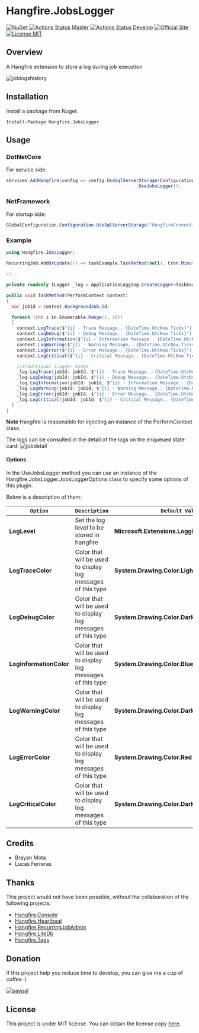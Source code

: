 # Hangfire.JobsLogger
[![NuGet](https://buildstats.info/nuget/Hangfire.JobsLogger)](https://www.nuget.org/packages/Hangfire.JobsLogger)
[![Actions Status Master](https://github.com/raisedapp/Hangfire.JobsLogger/workflows/CI-HF-JOBSLOGGER/badge.svg?branch=master)](https://github.com/raisedapp/Hangfire.JobsLogger/actions)
[![Actions Status Develop](https://github.com/raisedapp/Hangfire.JobsLogger/workflows/CI-HF-JOBSLOGGER/badge.svg?branch=develop)](https://github.com/raisedapp/Hangfire.JobsLogger/actions)
[![Official Site](https://img.shields.io/badge/site-hangfire.io-blue.svg)](http://hangfire.io)
[![License MIT](https://img.shields.io/badge/license-MIT-green.svg)](http://opensource.org/licenses/MIT)

## Overview
A Hangfire extension to store a log during job execution

![joblogshistory](content/job_logs_history.png)

## Installation
Install a package from Nuget. 
```
Install-Package Hangfire.JobsLogger
```

## Usage

### DotNetCore

For service side:
```csharp
services.AddHangfire(config => config.UseSqlServerStorage(Configuration.GetConnectionString("HangfireConnection"))
                                                 .UseJobsLogger();
```

### NetFramework

For startup side:
```csharp
GlobalConfiguration.Configuration.UseSqlServerStorage("HangfireConnection").UseJobsLogger();
```

### Example

```csharp
using Hangfire.JobsLogger;

RecurringJob.AddOrUpdate(() => taskExample.TaskMethod(null), Cron.Minutely);

//...

private readonly ILogger _log = ApplicationLogging.CreateLogger<TaskExample>();

public void TaskMethod(PerformContext context)
{
  var jobId = context.BackgroundJob.Id;

  foreach (int i in Enumerable.Range(1, 10)) 
  {
    context.LogTrace($"{i} - Trace Message.. {DateTime.UtcNow.Ticks}");
    context.LogDebug($"{i} - Debug Message.. {DateTime.UtcNow.Ticks}");
    context.LogInformation($"{i} - Information Message.. {DateTime.UtcNow.Ticks}");
    context.LogWarning($"{i} - Warning Message.. {DateTime.UtcNow.Ticks}");
    context.LogError($"{i} - Error Message.. {DateTime.UtcNow.Ticks}");
    context.LogCritical($"{i} - Critical Message.. {DateTime.UtcNow.Ticks}");

    //Traditional ILogger Usage
    _log.LogTrace(jobId: jobId, $"{i} - Trace Message.. {DateTime.UtcNow.Ticks}");
    _log.LogDebug(jobId: jobId, $"{i} - Debug Message.. {DateTime.UtcNow.Ticks}");
    _log.LogInformation(jobId: jobId, $"{i} - Information Message.. {DateTime.UtcNow.Ticks}");
    _log.LogWarning(jobId: jobId, $"{i} - Warning Message.. {DateTime.UtcNow.Ticks}");
    _log.LogError(jobId: jobId, $"{i} - Error Message.. {DateTime.UtcNow.Ticks}");
    _log.LogCritical(jobId: jobId, $"{i} - Critical Message.. {DateTime.UtcNow.Ticks}");
  }
}
```

**Note**
Hangfire is responsible for injecting an instance of the PerformContext class.

The logs can be consulted in the detail of the logs on the enqueued state card:
![jobdetail](content/job_detail.png)

#### Options

In the UseJobsLogger method you can use an instance of the Hangfire.JobsLogger.JobsLoggerOptions class to specify some options of this plugin.

Below is a description of them:

`Option` | `Description` | `Default Value`
--- | --- | ---
**LogLevel** | Set the log level to be stored in hangfire | **Microsoft.Extensions.Logging.LogLevel.Trace**
**LogTraceColor** |  Color that will be used to display log messages of this type | **System.Drawing.Color.LightGreen**
**LogDebugColor** |  Color that will be used to display log messages of this type | **System.Drawing.Color.DarkGreen**
**LogInformationColor** |  Color that will be used to display log messages of this type | **System.Drawing.Color.Blue**
**LogWarningColor** |  Color that will be used to display log messages of this type | **System.Drawing.Color.DarkOrange**
**LogErrorColor** |  Color that will be used to display log messages of this type | **System.Drawing.Color.Red**
**LogCriticalColor** |  Color that will be used to display log messages of this type | **System.Drawing.Color.DarkRed**

## Credits
 * Brayan Mota
 * Lucas Ferreras
 
## Thanks

This project would not have been possible, without the collaboration of the following projects:

 * [Hangfire.Console](https://github.com/pieceofsummer/Hangfire.Console)
 * [Hangfire.Heartbeat](https://github.com/ahydrax/Hangfire.Heartbeat)
 * [Hangfire.RecurringJobAdmin](https://github.com/bamotav/Hangfire.RecurringJobAdmin)
 * [Hangfire.LiteDb](https://github.com/codeyu/Hangfire.LiteDB)
 * [Hangfire.Tags](https://github.com/face-it/Hangfire.Tags)
 
## Donation
If this project help you reduce time to develop, you can give me a cup of coffee :) 

[![paypal](https://www.paypalobjects.com/en_US/i/btn/btn_donateCC_LG.gif)](https://www.paypal.com/cgi-bin/webscr?cmd=_donations&business=RMLQM296TCM38&item_name=For+the+development+of+Hangfire.JobsLogger&currency_code=USD&source=url)

## License
This project is under MIT license. You can obtain the license copy [here](https://github.com/raisedapp/Hangfire.JobsLogger/blob/master/LICENSE).
